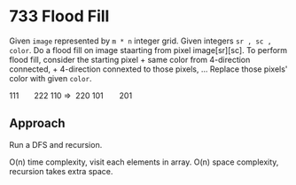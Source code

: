 # 733 Flood Fill

Given `image` represented by `m * n` integer grid. Given integers `sr , sc , color`.
Do a flood fill on image staarting from pixel image[sr][sc].
To perform flood fill, consider the starting pixel + same color from 4-direction connected, + 4-direction connexted to those pixels, ... Replace those pixels' color with given `color`.

111 &nbsp;&nbsp;&nbsp;&nbsp;&nbsp;&nbsp;222
110 =>&nbsp; 220
101 &emsp;&ensp; 201

## Approach

Run a DFS and recursion.

O(n) time complexity, visit each elements in array.
O(n) space complexity, recursion takes extra space.
